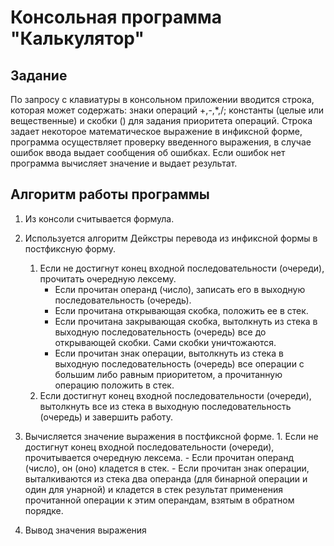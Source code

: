 # Консольная программа "Калькулятор"

## Задание 

По запросу с клавиатуры в консольном приложении вводится строка, которая может содержать: знаки операций +,-,*,/; константы (целые или вещественные) и скобки () для задания приоритета операций. Строка задает некоторое математическое выражение в инфиксной форме, программа осуществляет проверку введенного выражения, в случае ошибок ввода выдает сообщения об ошибках. Если ошибок нет программа вычисляет значение и выдает результат.

## Алгоритм работы программы

1.  Из консоли считывается формула.
2.  Используется алгоритм Дейкстры перевода из инфиксной формы в постфиксную форму.
	1. Если не достигнут конец входной последовательности (очереди), прочитать очередную лексему. 
		- Если прочитан операнд (число), записать его в выходную последовательность (очередь). 
		- Если прочитана открывающая скобка, положить ее в стек. 
		- Если прочитана закрывающая скобка, вытолкнуть из стека в выходную последовательность (очередь) все до открывающей скобки. Сами скобки уничтожаются. 
		- Если прочитан знак операции, вытолкнуть из стека в выходную последовательность (очередь) все операции с большим либо равным приоритетом, а прочитанную операцию положить в стек. 
	2. Если достигнут конец входной последовательности (очереди), вытолкнуть все из стека в выходную последовательность (очередь) и завершить работу.

3. Вычисляется значение выражения в постфиксной форме.
       1. Если не достигнут конец входной последовательности (очереди), прочитывается очередную
		лексема. 
       		- Если прочитан операнд (число), он (оно) кладется в стек. 
          	 - Если прочитан знак операции, выталкиваются из стека два операнда (для
   			бинарной операции и один для унарной) и кладется в стек результат
   			применения прочитанной операции к этим операндам, взятым в обратном
   			порядке.
5. Вывод значения выражения

